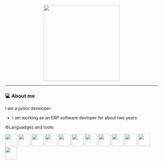 <div align="center">
<img width=250 src="https://media.giphy.com/media/v1.Y2lkPTc5MGI3NjExMTU4b3JxZDBvd25vOXNiaHhxbzY1cGxyZjdidWZ2dXRhYTZ5Zm9hcCZlcD12MV9pbnRlcm5hbF9naWZfYnlfaWQmY3Q9Zw/13HBDT4QSTpveU/giphy.gif"> 
</div>

---

### 💻 About me 

I am a junior developer.

- I am working as an ERP software devloper for about two years.

⚙️Languadges and tools:

  <div>     
    <img width=40 heigth=40 src="https://cdn.jsdelivr.net/gh/devicons/devicon/icons/csharp/csharp-original.svg" />  
    <img width=40 heigth=40 src="https://cdn.jsdelivr.net/gh/devicons/devicon/icons/java/java-original.svg" />
    <img width=40 heigth=40 src="https://cdn.jsdelivr.net/gh/devicons/devicon/icons/vscode/vscode-original.svg" />
    <img width=40 heigth=40 src="https://cdn.jsdelivr.net/gh/devicons/devicon/icons/oracle/oracle-original.svg" />
    <img width=40 heigth=40 src="https://assets.codegrip.tech/wp-content/uploads/2021/09/28184216/Pl-Sql_Logo.png"/>
    <img width=40 heigth=40 src="https://github.com/ggiannas/ggiannas/assets/44242707/3dadf0ba-6e59-4891-a97c-934e346e548b"/> 
    <img width=40 heigth=40 src="https://www.appeon.com/sites/default/files/2022-07/home/PowerBuilder.svg"/>     
    <img width=40 heigth=40 src="https://github.com/ggiannas/ggiannas/assets/44242707/2b898478-6d67-452c-b871-8e8cd8d87389"/>
    <img width=40 heigth=40 src="https://cdn.jsdelivr.net/gh/devicons/devicon/icons/intellij/intellij-original-wordmark.svg" />
    <img width=40 heigth=40 src="https://cdn.jsdelivr.net/gh/devicons/devicon/icons/matlab/matlab-original.svg" />
    <img width=40 heigth=40 src="https://cdn.jsdelivr.net/gh/devicons/devicon/icons/mysql/mysql-original-wordmark.svg" />
    <img width=40 heigth=40 src="https://cdn.jsdelivr.net/gh/devicons/devicon/icons/github/github-original.svg"/>

          
          
          
          
          
  </div>



